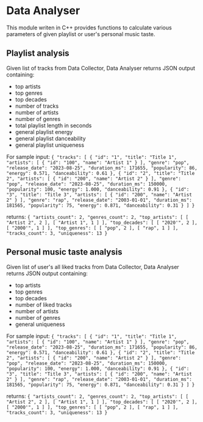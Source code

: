 # Data Analyser
This module writen in C++ provides functions to calculate various parameters of given playlist or user's personal music taste.

## Playlist analysis
Given list of tracks from Data Collector, Data Analyser returns JSON output containing:
- top artists
- top genres
- top decades
- number of tracks
- number of artists
- number of genres
- total playlist length in seconds
- general playlist energy
- general playlist danceability
- general playlist uniqueness

For sample input:
`
{
    "tracks": [
        {
            "id": "1",
            "title": "Title 1",
            "artists": [
                {
                    "id": "100",
                    "name": "Artist 1"
                }
            ],
            "genre": "pop",
            "release_date": "2023-08-25",
            "duration_ms": 171655,
            "popularity": 86,
            "energy": 0.571,
            "danceability": 0.61
        },
        {
            "id": "2",
            "title": "Title 2",
            "artists": [
                {
                    "id": "200",
                    "name": "Artist 2"
                }
            ],
            "genre": "pop",
            "release_date": "2023-08-25",
            "duration_ms": 150000,
            "popularity": 100,
            "energy": 1.000,
            "danceability": 0.91
        },
        {
            "id": "3",
            "title": "Title 3",
            "artists": [
                {
                    "id": "200",
                    "name": "Artist 2"
                }
            ],
            "genre": "rap",
            "release_date": "2003-01-01",
            "duration_ms": 181565,
            "popularity": 75,
            "energy": 0.871,
            "danceability": 0.31
        }
    ]
}
`

returns:
`
{
    "artists_count": 2,
    "genres_count": 2,
    "top_artists": [
        [
            "Artist 2",
            2
        ],
        [
            "Artist 1",
            1
        ]
    ],
    "top_decades": [
        [
            "2020'",
            2
        ],
        [
            "2000'",
            1
        ]
    ],
    "top_genres": [
        [
            "pop",
            2
        ],
        [
            "rap",
            1
        ]
    ],
    "tracks_count": 3,
    "uniqueness": 13
}
`

## Personal music taste analysis
Given list of user's all liked tracks from Data Collector, Data Analyser returns JSON output containing:
- top artists
- top genres
- top decades
- number of liked tracks
- number of artists
- number of genres
- general uniqueness

For sample input:
`
{
    "tracks": [
        {
            "id": "1",
            "title": "Title 1",
            "artists": [
                {
                    "id": "100",
                    "name": "Artist 1"
                }
            ],
            "genre": "pop",
            "release_date": "2023-08-25",
            "duration_ms": 171655,
            "popularity": 86,
            "energy": 0.571,
            "danceability": 0.61
        },
        {
            "id": "2",
            "title": "Title 2",
            "artists": [
                {
                    "id": "200",
                    "name": "Artist 2"
                }
            ],
            "genre": "pop",
            "release_date": "2023-08-25",
            "duration_ms": 150000,
            "popularity": 100,
            "energy": 1.000,
            "danceability": 0.91
        },
        {
            "id": "3",
            "title": "Title 3",
            "artists": [
                {
                    "id": "200",
                    "name": "Artist 2"
                }
            ],
            "genre": "rap",
            "release_date": "2003-01-01",
            "duration_ms": 181565,
            "popularity": 75,
            "energy": 0.871,
            "danceability": 0.31
        }
    ]
}
`

returns:
`
{
    "artists_count": 2,
    "genres_count": 2,
    "top_artists": [
        [
            "Artist 2",
            2
        ],
        [
            "Artist 1",
            1
        ]
    ],
    "top_decades": [
        [
            "2020'",
            2
        ],
        [
            "2000'",
            1
        ]
    ],
    "top_genres": [
        [
            "pop",
            2
        ],
        [
            "rap",
            1
        ]
    ],
    "tracks_count": 3,
    "uniqueness": 13
}
`